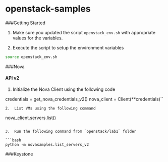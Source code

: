 openstack-samples
=================

###Getting Started

1.  Make sure you updated the script `openstack_env.sh` with appropriate values for the variables.

2.  Execute the script to setup the environment variables


```bash
source openstack_env.sh
```

###Nova

#### API v2

1.  Initialize the Nova Client using the following code

credentials = get_nova_credentials_v2()
nova_client = Client(**credentials)``
```
2.  List VMs using the following command

```
nova_client.servers.list()
```

3.  Run the following command from `openstack/lab1` folder

```bash
python -m novasamples.list_servers_v2
```

###Keystone